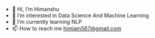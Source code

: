 - 👋 Hi, I’m Himanshu
- 👀 I’m interested in Data Science And Machine Learning
- 🌱 I’m currently learning NLP
- 📫 How to reach me himjain567@gmail.com

<!---
Himanshu1231/Himanshu1231 is a ✨ special ✨ repository because its `README.md` (this file) appears on your GitHub profile.
You can click the Preview link to take a look at your changes.
--->
